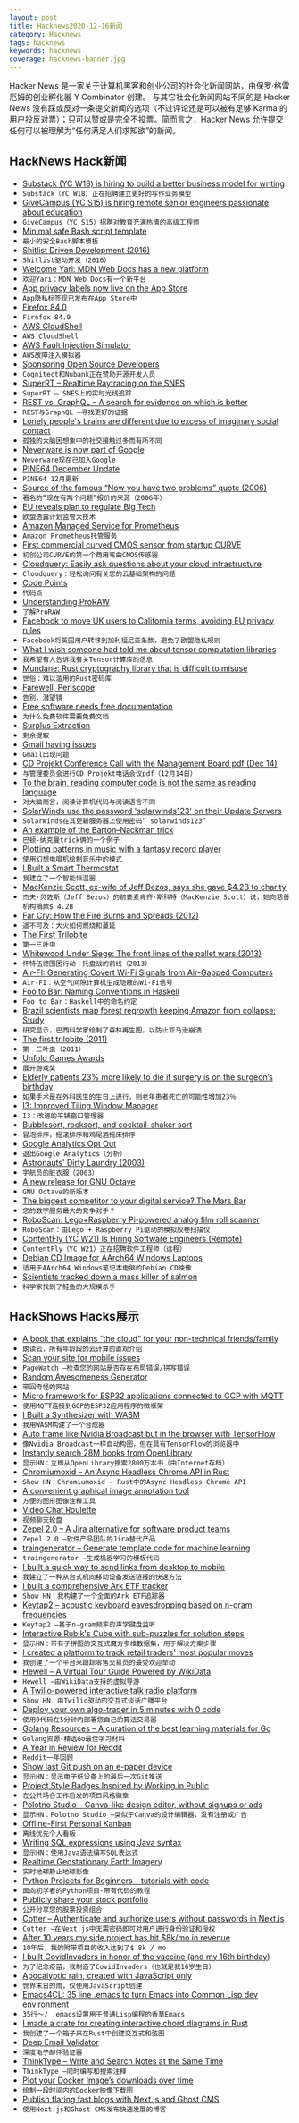 ```yaml
---
layout: post
title: Hacknews2020-12-16新闻
category: Hacknews
tags: hacknews
keywords: hacknews
coverage: hacknews-banner.jpg
---
```


Hacker News 是一家关于计算机黑客和创业公司的社会化新闻网站，由保罗·格雷厄姆的创业孵化器 Y Combinator 创建。
与其它社会化新闻网站不同的是 Hacker News 没有踩或反对一条提交新闻的选项（不过评论还是可以被有足够 Karma 的用户投反对票）；只可以赞或是完全不投票。简而言之，Hacker News 允许提交任何可以被理解为“任何满足人们求知欲”的新闻。

## HackNews Hack新闻


- [Substack (YC W18) is hiring to build a better business model for writing](https://substack.com/jobs)
- `Substack（YC W18）正在招聘建立更好的写作业务模型`
- [GiveCampus (YC S15) is hiring remote senior engineers passionate about education](https://jobs.lever.co/givecampus/874d7233-b7a3-488d-892e-13ef717ceab7)
- `GiveCampus（YC S15）招聘对教育充满热情的高级工程师`
- [Minimal safe Bash script template](https://betterdev.blog/minimal-safe-bash-script-template/)
- `最小的安全Bash脚本模板`
- [Shitlist Driven Development (2016)](https://sirupsen.com/shitlists/)
- `Shitlist驱动开发（2016）`
- [Welcome Yari: MDN Web Docs has a new platform](https://hacks.mozilla.org/2020/12/welcome-yari-mdn-web-docs-has-a-new-platform/)
- `欢迎Yari：MDN Web Docs有一个新平台`
- [App privacy labels now live on the App Store](https://developer.apple.com/news/?id=3wann9gh)
- `App隐私标签现已发布在App Store中`
- [Firefox 84.0](https://www.mozilla.org/en-US/firefox/84.0/releasenotes/)
- `Firefox 84.0`
- [AWS CloudShell](https://aws.amazon.com/blogs/aws/aws-cloudshell-command-line-access-to-aws-resources/)
- `AWS CloudShell`
- [AWS Fault Injection Simulator](https://aws.amazon.com/fis/)
- `AWS故障注入模拟器`
- [Sponsoring Open Source Developers](https://cognitect.com/blog/2020/12/15/sponsoring-open-source-developers)
- `Cognitect和Nubank正在赞助开源开发人员`
- [SuperRT – Realtime Raytracing on the SNES](https://www.shironekolabs.com/posts/superrt/)
- `SuperRT – SNES上的实时光线追踪`
- [REST vs. GraphQL – A search for evidence on which is better](https://42papers.com/p/rest-vs-graphql-a-controlled-experiment)
- `REST与GraphQL –寻找更好的证据`
- [Lonely people's brains are different due to excess of imaginary social contact](https://www.psychnewsdaily.com/lonely-people-have-a-unique-brain-signature-perhaps-due-to-so-much-imagined-social-contact/)
- `孤独的大脑因想象中的社交接触过多而有所不同`
- [Neverware is now part of Google](https://cloudreadykb.neverware.com/s/article/Neverware-is-now-part-of-Google-FAQ)
- `Neverware现在已加入Google`
- [PINE64 December Update](https://www.pine64.org/2020/12/15/december-update-the-longest-one-yet/)
- `PINE64 12月更新`
- [Source of the famous “Now you have two problems” quote (2006)](http://regex.info/blog/2006-09-15/247)
- `著名的“现在有两个问题”报价的来源（2006年）`
- [EU reveals plan to regulate Big Tech](https://www.bbc.com/news/technology-55318225)
- `欧盟透露计划监管大技术`
- [Amazon Managed Service for Prometheus](https://aws.amazon.com/prometheus/)
- `Amazon Prometheus托管服务`
- [First commercial curved CMOS sensor from startup CURVE](https://image-sensors-world.blogspot.com/2020/12/first-commercial-curved-cmos-sensor.html)
- `初创公司CURVE的第一个商用弯曲CMOS传感器`
- [Cloudquery: Easily ask questions about your cloud infrastructure](https://github.com/cloudquery/cloudquery)
- `Cloudquery：轻松询问有关您的云基础架构的问题`
- [Code Points](https://github.com/Codepoints/awesome-codepoints)
- `代码点`
- [Understanding ProRAW](https://blog.halide.cam/understanding-proraw-4eed556d4c54)
- `了解ProRAW`
- [Facebook to move UK users to California terms, avoiding EU privacy rules](https://www.reuters.com/article/britain-eu-facebook-exclusive-idUSKBN28P2HH)
- `Facebook将英国用户转移到加利福尼亚条款，避免了欧盟隐私规则`
- [What I wish someone had told me about tensor computation libraries](https://eigenfoo.xyz/tensor-computation-libraries/)
- `我希望有人告诉我有关Tensor计算库的信息`
- [Mundane: Rust cryptography library that is difficult to misuse](https://github.com/google/mundane)
- `世俗：难以滥用的Rust密码库`
- [Farewell, Periscope](https://periscope.medium.com/farewell-periscope-164db2742b7c)
- `告别，潜望镜`
- [Free software needs free documentation](https://www.gnu.org/philosophy/free-doc.html)
- `为什么免费软件需要免费文档`
- [Surplus Extraction](https://pedestrianobservations.com/2020/11/13/surplus-extraction/)
- `剩余提取`
- [Gmail having issues](https://www.google.com/appsstatus#hl=en&v=issue&sid=1&iid=a8b67908fadee664c68c240ff9f529ab)
- `Gmail出现问题`
- [CD Projekt Conference Call with the Management Board pdf (Dec 14)](https://www.cdprojekt.com/en/wp-content/uploads-en/2020/12/call-transcript_en.pdf)
- `与管理委员会进行CD Projekt电话会议pdf（12月14日）`
- [To the brain, reading computer code is not the same as reading language](https://news.mit.edu/2020/brain-reading-computer-code-1215)
- `对大脑而言，阅读计算机代码与阅读语言不同`
- [SolarWinds use the password 'solarwinds123' on their Update Servers](https://in.reuters.com/article/global-cyber-solarwinds-idINKBN28P2N8)
- `SolarWinds在其更新服务器上使用密码“ solarwinds123”`
- [An example of the Barton–Nackman trick](https://quuxplusone.github.io/blog/2020/12/09/barton-nackman-in-practice/)
- `巴顿-纳克曼trick俩的一个例子`
- [Plotting patterns in music with a fantasy record player](http://www.windytan.com/2020/12/plotting-patterns-in-music-with-fantasy.html)
- `使用幻想电唱机绘制音乐中的模式`
- [I Built a Smart Thermostat](https://medium.com/swlh/how-i-built-a-smart-thermostat-8bd9510cf9de)
- `我建立了一个智能恒温器`
- [MacKenzie Scott, ex-wife of Jeff Bezos, says she gave $4.2B to charity](https://www.cbsnews.com/news/mackenzie-scott-bezos-charity-4-2-billion/)
- `杰夫·贝佐斯（Jeff Bezos）的前妻麦肯齐·斯科特（MacKenzie Scott）说，她向慈善机构捐款$ 4.2B`
- [Far Cry: How the Fire Burns and Spreads (2012)](https://jflevesque.com/2012/12/06/far-cry-how-the-fire-burns-and-spreads/)
- `遥不可及：大火如何燃烧和蔓延`
- [The First Trilobite](https://johnmckay.blogspot.com/2011/11/first-trilobite.html?m=1)
- `第一三叶虫`
- [Whitewood Under Siege: The front lines of the pallet wars (2013)](https://www.cabinetmagazine.org/issues/52/hodes.php)
- `怀特伍德围困行动：托盘战的前线（2013）`
- [Air-FI: Generating Covert Wi-Fi Signals from Air-Gapped Computers](https://arxiv.org/abs/2012.06884)
- `Air-FI：从空气间隙计算机生成隐蔽的Wi-Fi信号`
- [Foo to Bar: Naming Conventions in Haskell](https://kowainik.github.io/posts/naming-conventions)
- `Foo to Bar：Haskell中的命名约定`
- [Brazil scientists map forest regrowth keeping Amazon from collapse: Study](https://news.mongabay.com/2020/12/brazil-scientists-map-forest-regrowth-keeping-amazon-from-collapse-study/)
- `研究显示，巴西科学家绘制了森林再生图，以防止亚马逊崩溃`
- [The first trilobite (2011)](https://johnmckay.blogspot.com/2011/11/first-trilobite.html)
- `第一三叶虫（2011）`
- [Unfold Games Awards](https://unfoldgamesawards.com/)
- `展开游戏奖`
- [Elderly patients 23% more likely to die if surgery is on the surgeon’s birthday](https://www.psychnewsdaily.com/elderly-emergency-surgery-patients-23-more-likely-to-die-if-operation-takes-place-on-surgeons-birthday/)
- `如果手术是在外科医生的生日上进行，则老年患者死亡的可能性增加23％`
- [I3: Improved Tiling Window Manager](https://i3wm.org/)
- `I3：改进的平铺窗口管理器`
- [Bubblesort, rocksort, and cocktail-shaker sort](https://quuxplusone.github.io/blog/2020/12/13/bubblesort-rocksort-shakersort/)
- `冒泡排序，摇滚排序和鸡尾酒摇床排序`
- [Google Analytics Opt Out](https://tools.google.com/dlpage/gaoptout)
- `退出Google Analytics（分析）`
- [Astronauts' Dirty Laundry (2003)](https://www.nasa.gov/vision/space/livinginspace/Astronaut_Laundry.html)
- `宇航员的脏衣服（2003）`
- [A new release for GNU Octave](https://lwn.net/SubscriberLink/840050/47a639d7753cc988/)
- `GNU Octave的新版本`
- [The biggest competitor to your digital service? The Mars Bar](https://shkspr.mobi/blog/2020/12/the-biggest-competitor-to-your-digital-service-the-mars-bar/)
- `您的数字服务最大的竞争对手？`
- [RoboScan: Lego+Raspberry Pi-powered analog film roll scanner](https://github.com/bezineb5/RoboScan#roboscan)
- `RoboScan：由Lego + Raspberry Pi驱动的模拟胶卷扫描仪`
- [ContentFly (YC W21) Is Hiring Software Engineers (Remote)](https://contentfly.com/company)
- `ContentFly（YC W21）正在招聘软件工程师（远程）`
- [Debian CD Image for AArch64 Windows Laptops](https://github.com/aarch64-laptops/debian-cdimage)
- `适用于AArch64 Windows笔记本电脑的Debian CD映像`
- [Scientists tracked down a mass killer of salmon](https://www.nytimes.com/2020/12/03/climate/salmon-kill-washington.html)
- `科学家找到了鲑鱼的大规模杀手`


## HackShows Hacks展示

- [ A book that explains “the cloud” for your non-technical friends/family](https://www.amazon.com/Read-Aloud-Cloud-Innocents-Inside/dp/1119677629/)
- `朗读云，所有年龄段的云计算的直观介绍`
- [ Scan your site for mobile issues](https://pagewatch.dev/)
- `PageWatch –检查您的网站是否存在布局错误/拼写错误`
- [ Random Awesomeness Generator](https://weirdweb.netlify.app/)
- `带回奇怪的网站`
- [ Micro framework for ESP32 applications connected to GCP with MQTT](https://github.com/oalpay/petit_gcp)
- `使用MQTT连接到GCP的ESP32应用程序的微框架`
- [ I Built a Synthesizer with WASM](https://timdaub.github.io/wasm-synth/)
- `我用WASM构建了一个合成器`
- [ Auto frame like Nvidia Broadcast but in the browser with TensorFlow](https://www.appblit.com/autoframe)
- `像Nvidia Broadcast一样自动构图，但在具有TensorFlow的浏览器中`
- [ Instantly search 28M books from OpenLibrary](https://books-search.typesense.org/)
- `显示HN：立即从OpenLibrary搜索2800万本书（由Internet存档）`
- [ Chromiumoxid – An Async Headless Chrome API in Rust](https://github.com/mattsse/chromiumoxide)
- `Show HN：Chromiumoxid – Rust中的Async Headless Chrome API`
- [ A convenient graphical image annotation tool](https://github.com/andywang0607/AutoAnnotationTool)
- `方便的图形图像注释工具`
- [ Video Chat Roulette](https://aboutsnack.com/snack?guestInvite=WyJTbmFja1RpbWVFdmVudCIsMTc5ODZd)
- `视频聊天轮盘`
- [ Zepel 2.0 – A Jira alternative for software product teams](https://zepel.io/)
- `Zepel 2.0 –软件产品团队的Jira替代产品`
- [ traingenerator – Generate template code for machine learning](https://github.com/jrieke/traingenerator)
- `traingenerator –生成机器学习的模板代码`
- [ I built a quick way to send links from desktop to mobile](https://openthisurl.com/)
- `我建立了一种从台式机向移动设备发送链接的快速方法`
- [ I built a comprehensive Ark ETF tracker](https://cathiesark.com/)
- `Show HN：我构建了一个全面的Ark ETF追踪器`
- [ Keytap2 – acoustic keyboard eavesdropping based on n-gram frequencies](https://github.com/ggerganov/kbd-audio/discussions/31)
- `Keytap2 –基于n-gram频率的声学键盘监听`
- [ Interactive Rubik's Cube with sub-puzzles for solution steps](http://gregfjohnson.com/rubik.html)
- `显示HN：带有子拼图的交互式魔方多维数据集，用于解决方案步骤`
- [ I created a platform to track retail traders' most popular moves](https://marketstream.io)
- `我创建了一个平台来跟踪零售交易员的最受欢迎举动`
- [ Hewell – A Virtual Tour Guide Powered by WikiData](https://hewellapp.com/)
- `Hewell –由WikiData支持的虚拟导游`
- [ A Twilio-powered interactive talk radio platform](https://capiche.fm)
- `Show HN：由Twilio驱动的交互式谈话广播平台`
- [ Deploy your own algo-trader in 5 minutes with 0 code](http://www.getquantbase.com)
- `使用0代码在5分钟内部署您自己的算法交易器`
- [ Golang Resources – A curation of the best learning materials for Go](https://golangresources.com)
- `Golang资源-精选Go最佳学习材料`
- [ A Year in Review for Reddit](https://reddityearinreview.com/)
- `Reddit一年回顾`
- [ Show last Git push on an e-paper device](https://github.com/napsy/git-on-epaper)
- `显示HN：显示电子纸设备上的最后一次Git推送`
- [ Project Style Badges Inspired by Working in Public](https://project-types.github.io/)
- `在公共场合工作启发的项目风格徽章`
- [ Polotno Studio – Canva-like design editor, without signups or ads](https://studio.polotno.dev/)
- `显示HN：Polotno Studio –类似于Canva的设计编辑器，没有注册或广告`
- [ Offline-First Personal Kanban](https://personalkanban.js.org/showcase.html)
- `离线优先个人看板`
- [ Writing SQL expressions using Java syntax](http://www.objsql.com/t6)
- `显示HN：使用Java语法编写SQL表达式`
- [ Realtime Geostationary Earth Imagery](https://bluemarble.nitk.in/static.html)
- `实时地球静止地球影像`
- [ Python Projects for Beginners – tutorials with code](https://beginnerpythonprojects.com/)
- `面向初学者的Python项目-带有代码的教程`
- [ Publicly share your stock portfolio](https://withlaguna.com/create-your-page)
- `公开分享您的股票投资组合`
- [ Cotter – Authenticate and authorize users without passwords in Next.js](https://blog.cotter.app/passwordless-login-with-email-and-json-web-token-jwt-authentication-with-nextjs/)
- `Cotter –在Next.js中无需密码即可对用户进行身份验证和授权`
- [ After 10 years my side project has hit $8k/mo in revenue](item?id=25434753)
- `10年后，我的附带项目的收入达到了$ 8k / mo`
- [ I built CovidInvaders in honor of the vaccine (and my 16th birthday)](https://www.covidinvaders.com/)
- `为了纪念疫苗，我制造了CovidInvaders（也就是我16岁生日）`
- [ Apocalyptic rain, created with JavaScript only](https://apocalyptic.netlify.app/)
- `世界末日的雨，仅使用JavaScript创建`
- [ Emacs4CL: 35 line .emacs to turn Emacs into Common Lisp dev environment](https://github.com/susam/emacs4cl)
- `35行〜/ .emacs设置用于普通Lisp编程的香草Emacs`
- [ I made a crate for creating interactive chord diagrams in Rust](https://datacrayon.com/posts/programming/rust-notebooks/visualisation-of-co-occurring-types/)
- `我创建了一个箱子来在Rust中创建交互式和弦图`
- [ Deep Email Validator](https://github.com/mfbx9da4/deep-email-validator)
- `深度电子邮件验证器`
- [ ThinkType – Write and Search Notes at the Same Time](https://thinktype.app/resubmit)
- `ThinkType –同时编写和搜索注释`
- [ Plot your Docker Image’s downloads over time](https://github.com/aeneasr/dockerstats)
- `绘制一段时间内的Docker映像下载图`
- [ Publish flaring fast blogs with Next.js and Ghost CMS](https://github.com/styxlab/next-cms-ghost)
- `使用Next.js和Ghost CMS发布快速发展的博客`

